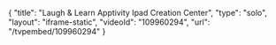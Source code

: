 {
    "title": "Laugh &amp; Learn Apptivity Ipad Creation Center",
    "type": "solo",
    "layout": "iframe-static",
    "videoId": "109960294",
    "url": "\/tvpembed\/109960294"
}